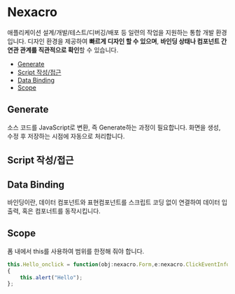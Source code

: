 # Nexacro
애플리케이션 설계/개발/테스트/디버깅/배포 등 일련의 작업을 지원하는 통합 개발 환경입니다. 디자인 환경을 제공하여 **빠르게 디자인 할 수 있으며**, **바인딩 상태나 컴포넌트 간 연관 관계를 직관적으로 확인**할 수 있습니다.

- [Generate](#generate)
- [Script 작성/접근](#script-작성접근)
- [Data Binding](#data-binding)
- [Scope](#scope)

## Generate
소스 코드를 JavaScript로 변환, 즉 Generate하는 과정이 필요합니다. 화면을 생성, 수정 후 저장하는 시점에 자동으로 처리합니다.




## Script 작성/접근

## Data Binding
바인딩이란, 데이터 컴포넌트와 표현컴포넌트를 스크립트 코딩 없이 연결하여 데이터 입출력, 혹은 컴포너트를 동작시킵니다.

## Scope
폼 내에서 this를 사용하여 범위를 한정해 줘야 합니다.
```js
this.Hello_onclick = function(obj:nexacro.Form,e:nexacro.ClickEventInfo)
{
	this.alert("Hello");
};
```


















